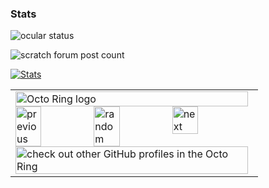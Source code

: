 ### Stats
![ocular status](https://img.shields.io/badge/dynamic/json?color=color&label=ocular%20status&query=status&url=https%3A%2F%2Fmy-ocular.jeffalo.net%2Fapi%2Fuser%2F8bitjake)  

![scratch forum post count](https://img.shields.io/badge/dynamic/json?color=orange&label=scratch%20post%20count&query=counts.total.count&url=https://scratchdb.lefty.one/v3/forum/user/info/8bitjake)

[![Stats](https://github-readme-stats.vercel.app/api?username=8bitjake&theme=dark&show_icons=true)](https://github.com/anuraghazra/github-readme-stats)

<table><tbody><tr><td><a href="https://octo-ring.com/"><img src="https://octo-ring.com/static/img/widget/top.png" width="99%" alt="Octo Ring logo" align="top"></a><br><a href="https://octo-ring.com/p/8bitjake/prev"><img src="https://octo-ring.com/static/img/widget/prev.png" width="33%" alt="previous" align="top" title="previous profile"></a><a href="https://octo-ring.com/p/8bitjake/random"><img src="https://octo-ring.com/static/img/widget/random.png" width="33%" alt="random" align="top" title="random profile"></a><a href="https://octo-ring.com/p/8bitjake/next"><img src="https://octo-ring.com/static/img/widget/next.png" width="33%" alt="next" align="top" title="next profile"></a><br><a href="https://octo-ring.com/"><img src="https://octo-ring.com/static/img/widget/bottom.png" width="99%" alt="check out other GitHub profiles in the Octo Ring" align="top"></a></td></tr></tbody></table>

